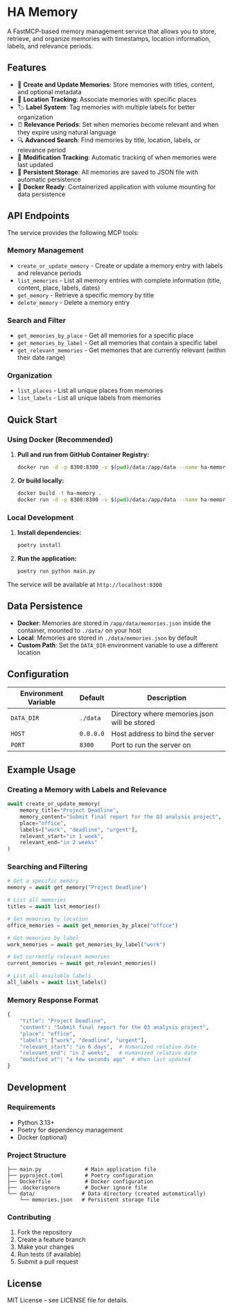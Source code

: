 # HA Memory

A FastMCP-based memory management service that allows you to store, retrieve, and organize memories with timestamps, location information, labels, and relevance periods.

## Features

- 📝 **Create and Update Memories**: Store memories with titles, content, and optional metadata
- 📍 **Location Tracking**: Associate memories with specific places
- 🏷️ **Label System**: Tag memories with multiple labels for better organization
- ⏰ **Relevance Periods**: Set when memories become relevant and when they expire using natural language
- 🔍 **Advanced Search**: Find memories by title, location, labels, or relevance period
- 📅 **Modification Tracking**: Automatic tracking of when memories were last updated
- 💾 **Persistent Storage**: All memories are saved to JSON file with automatic persistence
- 🐳 **Docker Ready**: Containerized application with volume mounting for data persistence

## API Endpoints

The service provides the following MCP tools:

### Memory Management
- `create_or_update_memory` - Create or update a memory entry with labels and relevance periods
- `list_memories` - List all memory entries with complete information (title, content, place, labels, dates)
- `get_memory` - Retrieve a specific memory by title
- `delete_memory` - Delete a memory entry

### Search and Filter
- `get_memories_by_place` - Get all memories for a specific place
- `get_memories_by_label` - Get all memories that contain a specific label
- `get_relevant_memories` - Get memories that are currently relevant (within their date range)

### Organization
- `list_places` - List all unique places from memories
- `list_labels` - List all unique labels from memories

## Quick Start

### Using Docker (Recommended)

1. **Pull and run from GitHub Container Registry:**
   ```bash
   docker run -d -p 8300:8300 -v $(pwd)/data:/app/data --name ha-memory ghcr.io/YOUR_USERNAME/ha-memory:latest
   ```

2. **Or build locally:**
   ```bash
   docker build -t ha-memory .
   docker run -d -p 8300:8300 -v $(pwd)/data:/app/data --name ha-memory ha-memory
   ```

### Local Development

1. **Install dependencies:**
   ```bash
   poetry install
   ```

2. **Run the application:**
   ```bash
   poetry run python main.py
   ```

The service will be available at `http://localhost:8300`

## Data Persistence

- **Docker**: Memories are stored in `/app/data/memories.json` inside the container, mounted to `./data/` on your host
- **Local**: Memories are stored in `./data/memories.json` by default
- **Custom Path**: Set the `DATA_DIR` environment variable to use a different location

## Configuration

| Environment Variable | Default | Description |
|---------------------|---------|-------------|
| `DATA_DIR` | `./data` | Directory where memories.json will be stored |
| `HOST` | `0.0.0.0` | Host address to bind the server |
| `PORT` | `8300` | Port to run the server on |

## Example Usage

### Creating a Memory with Labels and Relevance
```python
await create_or_update_memory(
    memory_title="Project Deadline",
    memory_content="Submit final report for the Q3 analysis project",
    place="office",
    labels=["work", "deadline", "urgent"],
    relevant_start="in 1 week",
    relevant_end="in 2 weeks"
)
```

### Searching and Filtering
```python
# Get a specific memory
memory = await get_memory("Project Deadline")

# List all memories
titles = await list_memories()

# Get memories by location
office_memories = await get_memories_by_place("office")

# Get memories by label
work_memories = await get_memories_by_label("work")

# Get currently relevant memories
current_memories = await get_relevant_memories()

# List all available labels
all_labels = await list_labels()
```

### Memory Response Format
```python
{
    "title": "Project Deadline",
    "content": "Submit final report for the Q3 analysis project",
    "place": "office",
    "labels": ["work", "deadline", "urgent"],
    "relevant_start": "in 6 days",  # Humanized relative date
    "relevant_end": "in 2 weeks",   # Humanized relative date
    "modified_at": "a few seconds ago"  # When last updated
}
```

## Development

### Requirements
- Python 3.13+
- Poetry for dependency management
- Docker (optional)

### Project Structure
```
├── main.py              # Main application file
├── pyproject.toml       # Poetry configuration
├── Dockerfile           # Docker configuration
├── .dockerignore        # Docker ignore file
└── data/               # Data directory (created automatically)
    └── memories.json   # Persistent storage file
```

### Contributing

1. Fork the repository
2. Create a feature branch
3. Make your changes
4. Run tests (if available)
5. Submit a pull request

## License

MIT License - see LICENSE file for details.
